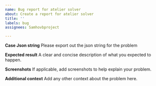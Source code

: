 ```yaml
---
name: Bug report for atelier solver
about: Create a report for atelier solver
title: ''
labels: bug
assignees: Samhovbproject

---
```


**Case Json string**
Please export out the json string for the problem

**Expected result**
A clear and concise description of what you expected to happen.

**Screenshots**
If applicable, add screenshots to help explain your problem.

**Additional context**
Add any other context about the problem here.
